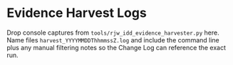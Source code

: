 # Evidence Harvest Logs

Drop console captures from `tools/rjw_idd_evidence_harvester.py` here. Name files `harvest_YYYYMMDDThhmmssZ.log` and include the command line plus any manual filtering notes so the Change Log can reference the exact run.
